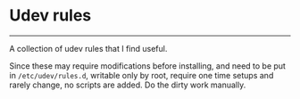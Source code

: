 # Udev rules

---

A collection of udev rules that I find useful.

Since these may require modifications before installing, and need to be put in
`/etc/udev/rules.d`, writable only by root, require one time setups and rarely
change, no scripts are added. Do the dirty work manually.
